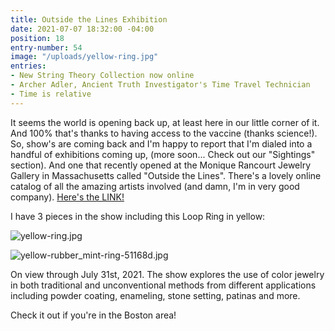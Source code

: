 ```yaml
---
title: Outside the Lines Exhibition
date: 2021-07-07 18:32:00 -04:00
position: 18
entry-number: 54
image: "/uploads/yellow-ring.jpg"
entries:
- New String Theory Collection now online
- Archer Adler, Ancient Truth Investigator's Time Travel Technician
- Time is relative
---
```


It seems the world is opening back up, at least here in our little corner of it. And 100% that's thanks to having access to the vaccine (thanks science!). So, show's are coming back and I'm happy to report that I'm dialed into a handful of exhibitions coming up, (more soon... Check out our "Sightings" section). And one that recently opened at the Monique Rancourt Jewelry Gallery in Massachusetts called "Outside the Lines". There's a lovely online catalog of all the amazing artists involved (and damn, I'm in very good company). [Here's the LINK! ](https://www.moniquerancourt.com/outside-the-lines)

I have 3 pieces in the show including this Loop Ring in yellow:

![yellow-ring.jpg](/uploads/yellow-ring.jpg)

![yellow-rubber_mint-ring-51168d.jpg](/uploads/yellow-rubber_mint-ring-51168d.jpg)

On view through July 31st, 2021. The show explores the use of color jewelry in both traditional and unconventional methods from different applications including powder coating, enameling, stone setting, patinas and more.

Check it out if you're in the Boston area!